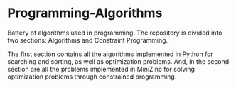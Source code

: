 # Programming-Algorithms

Battery of algorithms used in programming. The repository is divided into two sections: Algorithms and Constraint Programming.   

The first section contains all the algorithms implemented in Python for searching and sorting, as well as optimization problems. And, in the second section are all the problems implemented in MiniZinc for solving optimization problems through constrained programming.
